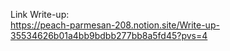 Link Write-up: <br>
https://peach-parmesan-208.notion.site/Write-up-35534626b01a4bb9bdbb277bb8a5fd45?pvs=4
